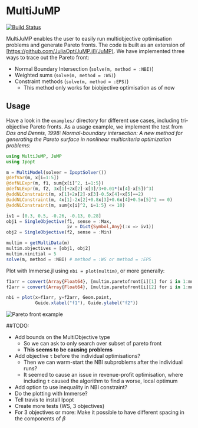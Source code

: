 # MultiJuMP

[![Build Status](https://travis-ci.org/anriseth/MultiJuMP.jl.svg?branch=master)](https://travis-ci.org/anriseth/MultiJuMP.jl)

MultiJuMP enables the user to easily run multiobjective optimisation problems
and generate Pareto fronts. The code is built as an extension of
[https://github.com/JuliaOpt/JuMP.jl](JuMP).
We have implemented three ways to trace out the Pareto front:
- Normal Boundary Intersection (`solve(m, method = :NBI)`)
- Weighted sums (`solve(m, method = :WS)`)
- Constraint methods (`solve(m, method = :EPS)`)
    * This method only works for biobjective optimisation as of now

## Usage
Have a look in the `examples/` directory for different use cases, including
tri-objective Pareto fronts.
As a usage example, we implement the test from
_Das and Dennis, 1998: Normal-boundary intersection: A new method for
generating the Pareto surface in nonlinear multicriteria optimization problems_:

```julia
using MultiJuMP, JuMP
using Ipopt

m = MultiModel(solver = IpoptSolver())
@defVar(m, x[i=1:5])
@defNLExpr(m, f1, sum{x[i]^2, i=1:5})
@defNLExpr(m, f2, 3x[1]+2x[2]-x[3]/3+0.01*(x[4]-x[5])^3)
@addNLConstraint(m, x[1]+2x[2]-x[3]-0.5x[4]+x[5]==2)
@addNLConstraint(m, 4x[1]-2x[2]+0.8x[3]+0.6x[4]+0.5x[5]^2 == 0)
@addNLConstraint(m, sum{x[i]^2, i=1:5} <= 10)

iv1 = [0.3, 0.5, -0.26, -0.13, 0.28]
obj1 = SingleObjective(f1, sense = :Max,
                       iv = Dict{Symbol,Any}(:x => iv1))
obj2 = SingleObjective(f2, sense = :Min)

multim = getMultiData(m)
multim.objectives = [obj1, obj2]
multim.ninitial = 5
solve(m, method = :NBI) # method = :WS or method = :EPS
```

Plot with Immerse.jl using ```nbi = plot(multim)```, or more generally:
```julia
f1arr = convert(Array{Float64}, [multim.paretofront[i][1] for i in 1:multim.ninitial])
f2arr = convert(Array{Float64}, [multim.paretofront[i][2] for i in 1:multim.ninitial])

nbi = plot(x=f1arr, y=f2arr, Geom.point,
           Guide.xlabel("f1"), Guide.ylabel("f2"))
```
<!-- Github bug
![Pareto front example](./img/pareto_example.svg) -->
![Pareto front example](https://cdn.rawgit.com/anriseth/MultiJuMP.jl/master/img/pareto_example.svg)



##TODO:
- Add bounds on the MultiObjective type
    * So we can ask to only search over subset of pareto front
    * __This seems to be causing problems__
- Add objective `t` before the individual optimisations?
    * Then we can warm-start the NBI subproblems after the individual runs?
    * It seemed to cause an issue in revenue-profit optimisation,
    where including `t` caused the algorithm to find a worse, local optimum
- Add option to use inequality in NBI constraint?
- Do the plotting with Immerse?
- Tell travis to install Ipopt
- Create more tests (WS, 3 objectives)
- For 3 objectives or more: Make it possible to have different spacing in the
  components of $\beta$
